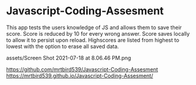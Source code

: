 # Javascript-Coding-Assesment

This app tests the users knowledge of JS and allows them to save their score.
Score is reduced by 10 for every wrong answer.
Score saves locally to allow it to persist upon reload.
Highscores are listed from highest to lowest with the option to erase all saved data.


assets/Screen Shot 2021-07-18 at 8.06.46 PM.png

https://github.com/mrtbird539/Javascript-Coding-Assesment
https://mrtbird539.github.io/Javascript-Coding-Assesment/